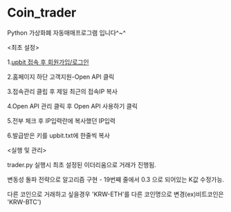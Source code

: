 # Coin_trader
Python 가상화폐 자동매매프로그램 입니다^~^

<최초 설정>

1.[upbit 접속 후 회원가입/로그인](https://upbit.com)

2.홈페이지 하단 고객지원-Open API 클릭

3.접속관리 클립 후 제일 최근의 접속IP 복사

4.Open API 관리 클릭 후 Open API 사용하기 클릭

5.전부 체크 후 IP입력란에 복사했던 IP입력

6.발급받은 키를 upbit.txt에 한줄씩 복사



<실행 및 관리>

trader.py 실행시 최초 설정된 이더리움으로 거래가 진행됨.

변동성 돌파 전략으로 알고리즘 구현 - 19번째 줄에서 0.3 으로 되어있는 K값 수정가능.

다른 코인으로 거래하고 싶을경우 'KRW-ETH'를 다른 코인명으로 변경(ex)비트코인은 'KRW-BTC')
